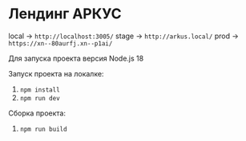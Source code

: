 # Лендинг АРКУС

local -> `http://localhost:3005/`
stage -> `http://arkus.local/`
prod -> `https://xn--80aurfj.xn--p1ai/`

Для запуска проекта версия Node.js 18

Запуск проекта на локалке:
1) `npm install`
2) `npm run dev`


Сборка проекта:
1) `npm run build`